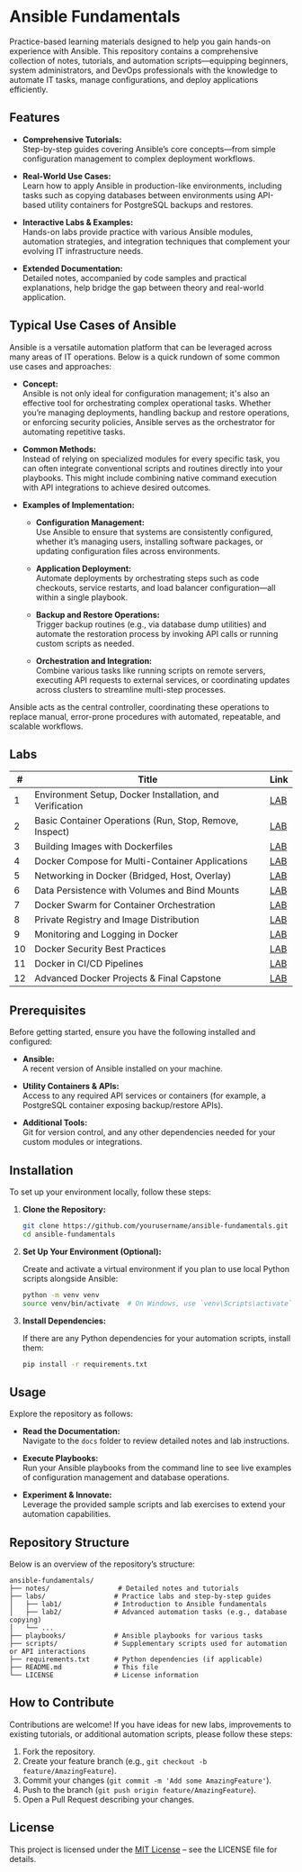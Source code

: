 # Ansible Fundamentals

Practice-based learning materials designed to help you gain hands-on experience with Ansible. This repository contains a comprehensive collection of notes, tutorials, and automation scripts—equipping beginners, system administrators, and DevOps professionals with the knowledge to automate IT tasks, manage configurations, and deploy applications efficiently.

## Features

- **Comprehensive Tutorials:**  
  Step-by-step guides covering Ansible’s core concepts—from simple configuration management to complex deployment workflows.

- **Real-World Use Cases:**  
  Learn how to apply Ansible in production-like environments, including tasks such as copying databases between environments using API-based utility containers for PostgreSQL backups and restores.

- **Interactive Labs & Examples:**  
  Hands-on labs provide practice with various Ansible modules, automation strategies, and integration techniques that complement your evolving IT infrastructure needs.

- **Extended Documentation:**  
  Detailed notes, accompanied by code samples and practical explanations, help bridge the gap between theory and real-world application.

## Typical Use Cases of Ansible

Ansible is a versatile automation platform that can be leveraged across many areas of IT operations. Below is a quick rundown of some common use cases and approaches:

- **Concept:**  
  Ansible is not only ideal for configuration management; it's also an effective tool for orchestrating complex operational tasks. Whether you’re managing deployments, handling backup and restore operations, or enforcing security policies, Ansible serves as the orchestrator for automating repetitive tasks.

- **Common Methods:**  
  Instead of relying on specialized modules for every specific task, you can often integrate conventional scripts and routines directly into your playbooks. This might include combining native command execution with API integrations to achieve desired outcomes.

- **Examples of Implementation:**

  - **Configuration Management:**  
    Use Ansible to ensure that systems are consistently configured, whether it’s managing users, installing software packages, or updating configuration files across environments.
  
  - **Application Deployment:**  
    Automate deployments by orchestrating steps such as code checkouts, service restarts, and load balancer configuration—all within a single playbook.
  
  - **Backup and Restore Operations:**  
    Trigger backup routines (e.g., via database dump utilities) and automate the restoration process by invoking API calls or running custom scripts as needed.
  
  - **Orchestration and Integration:**  
    Combine various tasks like running scripts on remote servers, executing API requests to external services, or coordinating updates across clusters to streamline multi-step processes.
  
Ansible acts as the central controller, coordinating these operations to replace manual, error-prone procedures with automated, repeatable, and scalable workflows.

## Labs

| #   | Title                                                                   | Link                                                                                                                                            |
|-----|-------------------------------------------------------------------------|-------------------------------------------------------------------------------------------------------------------------------------------------|
| 1   | Environment Setup, Docker Installation, and Verification                | [LAB](https://github.com/djeada/Ansible-Fundamentals/tree/main/labs/lab01)                                                                        |
| 2   | Basic Container Operations (Run, Stop, Remove, Inspect)                 | [LAB](https://github.com/djeada/Ansible-Fundamentals/tree/main/labs/lab02)                                                                        |
| 3   | Building Images with Dockerfiles                                        | [LAB](https://github.com/djeada/Ansible-Fundamentals/tree/main/labs/lab03)                                                                        |
| 4   | Docker Compose for Multi-Container Applications                         | [LAB](https://github.com/djeada/Ansible-Fundamentals/tree/main/labs/lab04)                                                                        |
| 5   | Networking in Docker (Bridged, Host, Overlay)                             | [LAB](https://github.com/djeada/Ansible-Fundamentals/tree/main/labs/lab05)                                                                        |
| 6   | Data Persistence with Volumes and Bind Mounts                           | [LAB](https://github.com/djeada/Ansible-Fundamentals/tree/main/labs/lab06)                                                                        |
| 7   | Docker Swarm for Container Orchestration                                | [LAB](https://github.com/djeada/Ansible-Fundamentals/tree/main/labs/lab07)                                                                        |
| 8   | Private Registry and Image Distribution                                 | [LAB](https://github.com/djeada/Ansible-Fundamentals/tree/main/labs/lab08)                                                                        |
| 9   | Monitoring and Logging in Docker                                        | [LAB](https://github.com/djeada/Ansible-Fundamentals/tree/main/labs/lab09)                                                                        |
| 10  | Docker Security Best Practices                                          | [LAB](https://github.com/djeada/Ansible-Fundamentals/tree/main/labs/lab10)                                                                        |
| 11  | Docker in CI/CD Pipelines                                               | [LAB](https://github.com/djeada/Ansible-Fundamentals/tree/main/labs/lab11)                                                                        |
| 12  | Advanced Docker Projects & Final Capstone                               | [LAB](https://github.com/djeada/Ansible-Fundamentals/tree/main/labs/lab12)                                                                        |

## Prerequisites

Before getting started, ensure you have the following installed and configured:

- **Ansible:**  
  A recent version of Ansible installed on your machine.
  
- **Utility Containers & APIs:**  
  Access to any required API services or containers (for example, a PostgreSQL container exposing backup/restore APIs).
  
- **Additional Tools:**  
  Git for version control, and any other dependencies needed for your custom modules or integrations.

## Installation

To set up your environment locally, follow these steps:

1. **Clone the Repository:**

   ```bash
   git clone https://github.com/yourusername/ansible-fundamentals.git
   cd ansible-fundamentals
   ```

2. **Set Up Your Environment (Optional):**

   Create and activate a virtual environment if you plan to use local Python scripts alongside Ansible:
   
   ```bash
   python -m venv venv
   source venv/bin/activate  # On Windows, use `venv\Scripts\activate`
   ```

3. **Install Dependencies:**

   If there are any Python dependencies for your automation scripts, install them:
   
   ```bash
   pip install -r requirements.txt
   ```

## Usage

Explore the repository as follows:

- **Read the Documentation:**  
  Navigate to the `docs` folder to review detailed notes and lab instructions.
  
- **Execute Playbooks:**  
  Run your Ansible playbooks from the command line to see live examples of configuration management and database operations.
  
- **Experiment & Innovate:**  
  Leverage the provided sample scripts and lab exercises to extend your automation capabilities.

## Repository Structure

Below is an overview of the repository’s structure:

```
ansible-fundamentals/
├── notes/                 # Detailed notes and tutorials
├── labs/                 # Practice labs and step-by-step guides
│   ├── lab1/             # Introduction to Ansible fundamentals
│   ├── lab2/             # Advanced automation tasks (e.g., database copying)
│   └── ...
├── playbooks/            # Ansible playbooks for various tasks
├── scripts/              # Supplementary scripts used for automation or API interactions
├── requirements.txt      # Python dependencies (if applicable)
├── README.md             # This file
└── LICENSE               # License information
```

## How to Contribute

Contributions are welcome! If you have ideas for new labs, improvements to existing tutorials, or additional automation scripts, please follow these steps:

1. Fork the repository.
2. Create your feature branch (e.g., `git checkout -b feature/AmazingFeature`).
3. Commit your changes (`git commit -m 'Add some AmazingFeature'`).
4. Push to the branch (`git push origin feature/AmazingFeature`).
5. Open a Pull Request describing your changes.

## License

This project is licensed under the [MIT License](LICENSE) – see the LICENSE file for details.
